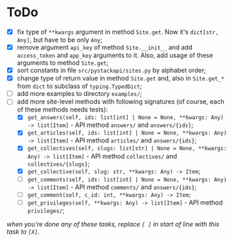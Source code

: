 # ToDo

 + [X] fix type of `**kwargs` argument in method `Site.get`. Now it's `dict[str, Any]`, but have to be only `Any`;
 + [X] remove argument `api_key` of method `Site.__init__` and add `access_token` and `app_key` arguments to it. Also, add  usage of these arguments to method `Site.get`;
 + [X] sort constants in file `src/pystackapi/sites.py` by alphabet order;
 + [X] change type of return value in method `Site.get` and, also in `Site.get_*` from `dict` to subclass of `typing.TypedDict`;
 + [ ] add more examples to directory `examples/`;
 + [ ] add more site-level methods with following signatures (of course, each of these methods needs tests):
   + [X] `get_answers(self, ids: list[int] | None = None, **kwargs: Any) -> list[Item]` - API method `answers/` and `answers/{ids}`;
   + [X] `get_articles(self, ids: list[int] | None = None, **kwargs: Any) -> list[Item]` - API method `articles/` and `answers/{ids}`;
   + [X] `get_collectives(self, slugs: list[str] | None = None, **kwargs: Any) -> list[Item]` - API method `collectives/` and `collectives/{slugs}`;
   + [X] `get_collective(self, slug: str, **kwargs: Any) -> Item`;
   + [ ] `get_comments(self, ids: list[int] | None = None, **kwargs: Any) -> list[Item]` - API method `comments/` and `answers/{ids}`;
   + [ ] `get_comment(self, c_id: int, **kwargs: Any) -> Item`;
   + [ ] `get_privileges(self, **kwargs: Any) -> list[Item]` - API method `privileges/`;

*when you're done any of these tasks, replace `[ ]` in start of line with this task to `[X]`.*
